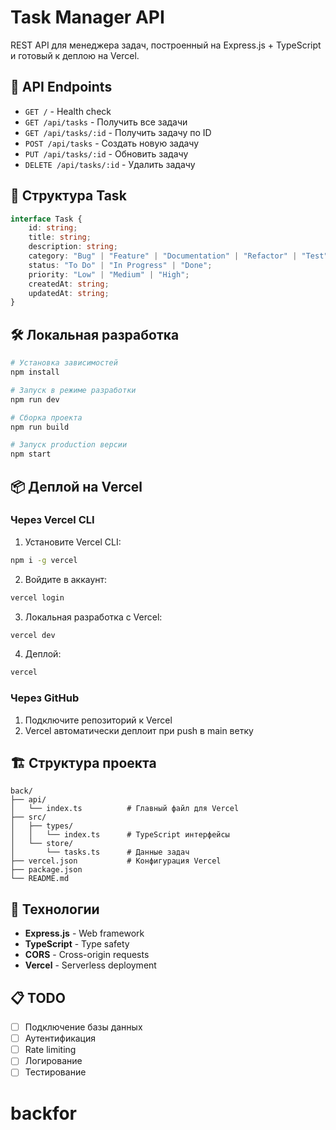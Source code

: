 # Task Manager API

REST API для менеджера задач, построенный на Express.js + TypeScript и готовый к деплою на Vercel.

## 🚀 API Endpoints

-   `GET /` - Health check
-   `GET /api/tasks` - Получить все задачи
-   `GET /api/tasks/:id` - Получить задачу по ID
-   `POST /api/tasks` - Создать новую задачу
-   `PUT /api/tasks/:id` - Обновить задачу
-   `DELETE /api/tasks/:id` - Удалить задачу

## 📝 Структура Task

```typescript
interface Task {
	id: string;
	title: string;
	description: string;
	category: "Bug" | "Feature" | "Documentation" | "Refactor" | "Test";
	status: "To Do" | "In Progress" | "Done";
	priority: "Low" | "Medium" | "High";
	createdAt: string;
	updatedAt: string;
}
```

## 🛠️ Локальная разработка

```bash
# Установка зависимостей
npm install

# Запуск в режиме разработки
npm run dev

# Сборка проекта
npm run build

# Запуск production версии
npm start
```

## 📦 Деплой на Vercel

### Через Vercel CLI

1. Установите Vercel CLI:

```bash
npm i -g vercel
```

2. Войдите в аккаунт:

```bash
vercel login
```

3. Локальная разработка с Vercel:

```bash
vercel dev
```

4. Деплой:

```bash
vercel
```

### Через GitHub

1. Подключите репозиторий к Vercel
2. Vercel автоматически деплоит при push в main ветку

## 🏗️ Структура проекта

```
back/
├── api/
│   └── index.ts          # Главный файл для Vercel
├── src/
│   ├── types/
│   │   └── index.ts      # TypeScript интерфейсы
│   └── store/
│       └── tasks.ts      # Данные задач
├── vercel.json           # Конфигурация Vercel
├── package.json
└── README.md
```

## 🔧 Технологии

-   **Express.js** - Web framework
-   **TypeScript** - Type safety
-   **CORS** - Cross-origin requests
-   **Vercel** - Serverless deployment

## 📋 TODO

-   [ ] Подключение базы данных
-   [ ] Аутентификация
-   [ ] Rate limiting
-   [ ] Логирование
-   [ ] Тестирование
# backfor
